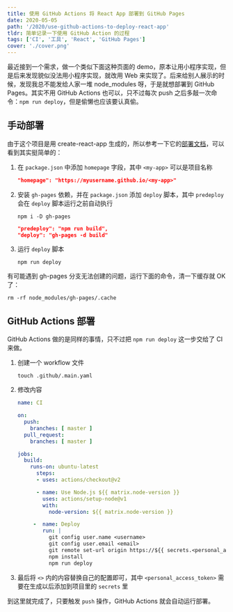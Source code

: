 ```yaml
---
title: 使用 GitHub Actions 将 React App 部署到 GitHub Pages
date: 2020-05-05
path: '/2020/use-github-actions-to-deploy-react-app'
tldr: 简单记录一下使用 GitHub Action 的过程
tags: ['CI', '工具', 'React', 'GitHub Pages']
cover: './cover.png'
---
```


最近接到一个需求，做一个类似下面这种页面的 demo，原本让用小程序实现，但是后来发现貌似没法用小程序实现，就改用 Web 来实现了。后来给别人展示的时候，发现我总不能发给人家一堆 node_modules 呀，于是就想部署到 GitHub Pages。其实不用 GitHub Actions 也可以，只不过每次 push 之后多敲一次命令：`npm run deploy`，但是偷懒也应该要认真偷。

## 手动部署

由于这个项目是用 create-react-app 生成的，所以参考一下它的[部署文档]()，可以看到其实挺简单的：

1. 在 `package.json` 中添加 `homepage` 字段，其中 `<my-app>` 可以是项目名称

   ```json
   "homepage": "https://myusername.github.io/<my-app>"
   ```

2. 安装 `gh-pages` 依赖，并在 `package.json` 添加 `deploy` 脚本，其中 `predeploy` 会在 `deploy` 脚本运行之前自动执行

   ```shell
   npm i -D gh-pages
   ```

   ```json
   "predeploy": "npm run build",
   "deploy": "gh-pages -d build"
   ```

3. 运行 `deploy` 脚本

   ```shell
   npm run deploy
   ```

有可能遇到 gh-pages 分支无法创建的问题，运行下面的命令，清一下缓存就 OK 了：

```shell
rm -rf node_modules/gh-pages/.cache
```

## GitHub Actions 部署

GitHub Actions 做的是同样的事情，只不过把 `npm run deploy` 这一步交给了 CI 来做。

1. 创建一个 workflow 文件

   ```shell
   touch .github/.main.yaml
   ```

2. 修改内容

   ```yaml
   name: CI

   on:
     push:
       branches: [ master ]
     pull_request:
       branches: [ master ]

   jobs:
     build:
       runs-on: ubuntu-latest
         steps:
         - uses: actions/checkout@v2

         - name: Use Node.js ${{ matrix.node-version }}
           uses: actions/setup-node@v1
           with:
             node-version: ${{ matrix.node-version }}

        -  name: Deploy
           run: |
             git config user.name <username>
             git config user.email <email>
             git remote set-url origin https://${{ secrets.<personal_access_token> }}@github.com/<user>/<repo>.git
             npm install
             npm run deploy
   ```

3. 最后将 `<>` 内的内容替换自己的配置即可，其中 `<personal_access_token>` 需要在生成以后添加到项目里的 `secrets` 里

到这里就完成了，只要触发 `push` 操作，GitHub Actions 就会自动运行部署。
